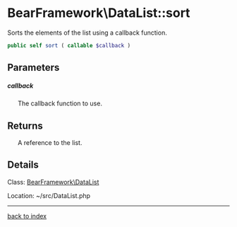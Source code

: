# BearFramework\DataList::sort

Sorts the elements of the list using a callback function.

```php
public self sort ( callable $callback )
```

## Parameters

##### callback

&nbsp;&nbsp;&nbsp;&nbsp;&nbsp;&nbsp;The callback function to use.

## Returns

&nbsp;&nbsp;&nbsp;&nbsp;&nbsp;&nbsp;A reference to the list.

## Details

Class: [BearFramework\DataList](bearframework.datalist.class.md)

Location: ~/src/DataList.php

---

[back to index](index.md)

